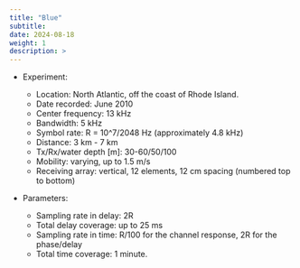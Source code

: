 ```yaml
---
title: "Blue"
subtitle: 
date: 2024-08-18
weight: 1
description: >
---
```


* Experiment:
  * Location: North Atlantic, off the coast of Rhode Island.
  * Date recorded: June 2010
  * Center frequency: 13 kHz
  * Bandwidth: 5 kHz
  * Symbol rate: R = 10^7/2048 Hz (approximately 4.8 kHz)
  * Distance: 3 km - 7 km
  * Tx/Rx/water depth [m]: 30-60/50/100
  * Mobility: varying, up to 1.5 m/s
  * Receiving array: vertical, 12 elements, 12 cm spacing (numbered top to bottom)
 

* Parameters:
  * Sampling rate in delay: 2R
  * Total delay coverage: up to 25 ms
  * Sampling rate in time: R/100 for the channel response, 2R for the phase/delay
  * Total time coverage: 1 minute.

  <!-- * Maximum frequency of a baseband signal passing through the channel: not to exceed 4.89 kHz. --> 
